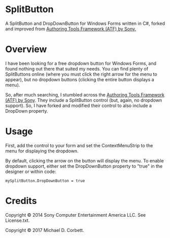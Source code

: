 # SplitButton
A SplitButton and DropDownButton for Windows Forms written in C#, forked and improved from [Authoring Tools Framework (ATF) by Sony.](https://github.com/SonyWWS/ATF)

Overview
========
I have been looking for a free dropdown button for Windows Forms, and found nothing out there that suited my needs. You can find plenty of SplitButtons online (where you must click the right arrow for the menu to appear), but no dropdown buttons (clicking the entire button displays a menu).

So, after much searching, I stumbled across the [Authoring Tools Framework (ATF) by Sony](https://github.com/SonyWWS/ATF). They include a SplitButton control (but, again, no dropdown support). So, I have forked and modified their control to also include a DropDown property.

Usage
=====

First, add the control to your form and set the ContextMenuStrip to the menu for displaying the dropdown.

By default, clicking the arrow on the button will display the menu. To enable dropdown support, either set the DropDownButton property to "true" in the designer or within code:
    
    mySplitButton.DropDownButton = true

Credits
=======
Copyright © 2014 Sony Computer Entertainment America LLC. See License.txt.

Copyright © 2017 Michael D. Corbett.
